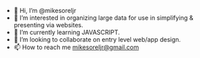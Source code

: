 - 👋 Hi, I’m @mikesoreljr
- 👀 I’m interested in organizing large data for use in simplifying & presenting via websites.
- 🌱 I’m currently learning JAVASCRIPT.
- 💞️ I’m looking to collaborate on entry level web/app design.
- 📫 How to reach me mikesoreljr@gmail.com

<!---
mikesoreljr/mikesoreljr is a ✨ special ✨ repository because its `README.md` (this file) appears on your GitHub profile.
You can click the Preview link to take a look at your changes.
--->
